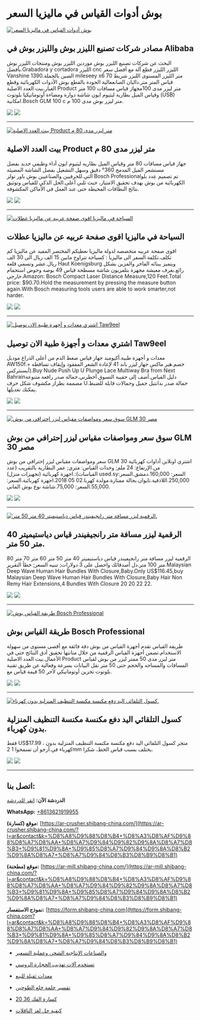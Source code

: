 # بوش أدوات القياس في ماليزيا السعر

<a href="https://swt.shibang-china.com/?l=ar&img&k=%D8%A8%D9%88%D8%B4+%D8%A3%D8%AF%D9%88%D8%A7%D8%AA+%D8%A7%D9%84%D9%82%D9%8A%D8%A7%D8%B3+%D9%81%D9%8A+%D9%85%D8%A7%D9%84%D9%8A%D8%B2%D9%8A%D8%A7+%D8%A7%D9%84%D8%B3%D8%B9%D8%B1" target="_blank">![بوش أدوات القياس في ماليزيا السعر](http://static.shibang-china.com/all-800x300/1033.jpg)</a>

## مصادر شركات تصنيع الليزر بوش والليزر بوش في Alibaba
البحث عن شركات تصنيع الليزر بوش موردين الليزر بوش ومنتجات الليزر بوش بأفضل.Grabadora y cortadora الليزر cnc الليزر الليزر قطع آلة مع أفضل سعر Vanshine 1390.الصين بالجملة mileseey x6 70 متر الليزر المستوى الليزر شريط قياس المتر متر.داليان الصانععالية الجودة بالقطع بوش الأدوات الكهربائية وقطع الغيار.بيت العدد الاصلية Product متر ليزر مدى 100مجهاز قياس مسافات 100 متر وقياس الميل بطارية ليثيوم ايون شاشة دوارة ومضاءة أوتوماتيكيا بلوتوث (USB) امكانية.Bosch GLM 100 c متر ليزر بوش مدى 100 م.


<a href="https://whatsapp.shibangsoft.com/WhatsApp.php" target="_blank" title="WhatsApp">![](http://static.shibang-china.com/icon/whatsapp.png)</a> <a href="https://swt.shibang-china.com/?l=ar&icon&k=%D8%A8%D9%88%D8%B4+%D8%A3%D8%AF%D9%88%D8%A7%D8%AA+%D8%A7%D9%84%D9%82%D9%8A%D8%A7%D8%B3+%D9%81%D9%8A+%D9%85%D8%A7%D9%84%D9%8A%D8%B2%D9%8A%D8%A7+%D8%A7%D9%84%D8%B3%D8%B9%D8%B1" target="_blank">![](http://static.shibang-china.com/icon/chat-ar.png)</a>

---

<a href="https://swt.shibang-china.com/?l=ar&img&k=%D8%A8%D9%88%D8%B4+%D8%A3%D8%AF%D9%88%D8%A7%D8%AA+%D8%A7%D9%84%D9%82%D9%8A%D8%A7%D8%B3+%D9%81%D9%8A+%D9%85%D8%A7%D9%84%D9%8A%D8%B2%D9%8A%D8%A7+%D8%A7%D9%84%D8%B3%D8%B9%D8%B1" target="_blank">![بيت العدد الاصلية Product متر ليزر مدى 80 م](http://static.shibang-china.com/all-800x300/267.jpg)</a>

## بيت العدد الاصلية Product متر ليزر مدى 80 م
جهاز قياس مسافات 80 متر وقياس الميل بطاريه ليثيوم ايون أداء وظيفي جديد بفضل مستشعر الميل المدمج 360° دقيق وسهل التشغيل بفضل الشاشة المضيئة التي.للحرفيين والصناعيين بوش باور تولز Bosch Professionalتم تصميم عِدد بلو الكهربائية من بوش بهدف تحقيق الامتياز، حيث تلبي أعلى.الحل الذكي للقياس وتوثيق نتائج النطاقات المحيطة حتى عند العمل في الأماكن المكشوفة.


<a href="https://whatsapp.shibangsoft.com/WhatsApp.php" target="_blank" title="WhatsApp">![](http://static.shibang-china.com/icon/whatsapp.png)</a> <a href="https://swt.shibang-china.com/?l=ar&icon&k=%D8%A8%D9%88%D8%B4+%D8%A3%D8%AF%D9%88%D8%A7%D8%AA+%D8%A7%D9%84%D9%82%D9%8A%D8%A7%D8%B3+%D9%81%D9%8A+%D9%85%D8%A7%D9%84%D9%8A%D8%B2%D9%8A%D8%A7+%D8%A7%D9%84%D8%B3%D8%B9%D8%B1" target="_blank">![](http://static.shibang-china.com/icon/chat-ar.png)</a>

---

<a href="https://swt.shibang-china.com/?l=ar&img&k=%D8%A8%D9%88%D8%B4+%D8%A3%D8%AF%D9%88%D8%A7%D8%AA+%D8%A7%D9%84%D9%82%D9%8A%D8%A7%D8%B3+%D9%81%D9%8A+%D9%85%D8%A7%D9%84%D9%8A%D8%B2%D9%8A%D8%A7+%D8%A7%D9%84%D8%B3%D8%B9%D8%B1" target="_blank">![السياحة في ماليزيا اقوى صفحة عربيه عن ماليزيا عطلات](http://static.shibang-china.com/all-800x300/326.jpg)</a>

## السياحة في ماليزيا اقوى صفحة عربيه عن ماليزيا عطلات
اقوى صفحة عربيه متخصصه لدولة ماليزيا نعطيكم المختصر المفيد عن ماليزيا كم تكلف.تكلفة السفر الى ماليزيا : كسياحة تتراوح مابين 15 الف ريال الى 30 الف ريال.عشر وتسمى قلعة Haut Koenigsburg ويتميز ببنائه الفاخر والمزين بشكل رائع.بغرف معيشة مجهزة بتلفزيون شاشة مسطحة قياس 49 بوصة وحوض استحمام خارجي.Amazon: Bosch Compact Laser Distance Measure,120 Feet.Total price: $90.70.Hold the measurement by pressing the measure button again.With Bosch measuring tools users are able to work smarter,not harder.


<a href="https://whatsapp.shibangsoft.com/WhatsApp.php" target="_blank" title="WhatsApp">![](http://static.shibang-china.com/icon/whatsapp.png)</a> <a href="https://swt.shibang-china.com/?l=ar&icon&k=%D8%A8%D9%88%D8%B4+%D8%A3%D8%AF%D9%88%D8%A7%D8%AA+%D8%A7%D9%84%D9%82%D9%8A%D8%A7%D8%B3+%D9%81%D9%8A+%D9%85%D8%A7%D9%84%D9%8A%D8%B2%D9%8A%D8%A7+%D8%A7%D9%84%D8%B3%D8%B9%D8%B1" target="_blank">![](http://static.shibang-china.com/icon/chat-ar.png)</a>

---

<a href="https://swt.shibang-china.com/?l=ar&img&k=%D8%A8%D9%88%D8%B4+%D8%A3%D8%AF%D9%88%D8%A7%D8%AA+%D8%A7%D9%84%D9%82%D9%8A%D8%A7%D8%B3+%D9%81%D9%8A+%D9%85%D8%A7%D9%84%D9%8A%D8%B2%D9%8A%D8%A7+%D8%A7%D9%84%D8%B3%D8%B9%D8%B1" target="_blank">![اشتري معدات و أجهزة طبية الان توصيل Taw9eel](http://static.shibang-china.com/all-800x300/885.jpg)</a>

## اشتري معدات و أجهزة طبية الان توصيل Taw9eel
معدات و أجهزة طبية.أكيوميد جهاز قياس ضغط الدم من أعلى الذراع موديل AW150f.خصم.هير ماكس جهاز ليزر باند 41 لإعادة الشعر المفقود وإيقاف تساقطه + (أبسنتركس.Buy Nude Push Up U Plunge Lace Multiway Bra from Next Bahrainدليل القياس.أضف إلى حقيبة التسوق أخطرني.حمالة صدر رافعة متنوعة مصممة بطراز مكشوف شكل حرف U.حمالة صدر بدانتيل جميل وحمالات قابلة للضبط يمكنك تعديلها.


<a href="https://whatsapp.shibangsoft.com/WhatsApp.php" target="_blank" title="WhatsApp">![](http://static.shibang-china.com/icon/whatsapp.png)</a> <a href="https://swt.shibang-china.com/?l=ar&icon&k=%D8%A8%D9%88%D8%B4+%D8%A3%D8%AF%D9%88%D8%A7%D8%AA+%D8%A7%D9%84%D9%82%D9%8A%D8%A7%D8%B3+%D9%81%D9%8A+%D9%85%D8%A7%D9%84%D9%8A%D8%B2%D9%8A%D8%A7+%D8%A7%D9%84%D8%B3%D8%B9%D8%B1" target="_blank">![](http://static.shibang-china.com/icon/chat-ar.png)</a>

---

<a href="https://swt.shibang-china.com/?l=ar&img&k=%D8%A8%D9%88%D8%B4+%D8%A3%D8%AF%D9%88%D8%A7%D8%AA+%D8%A7%D9%84%D9%82%D9%8A%D8%A7%D8%B3+%D9%81%D9%8A+%D9%85%D8%A7%D9%84%D9%8A%D8%B2%D9%8A%D8%A7+%D8%A7%D9%84%D8%B3%D8%B9%D8%B1" target="_blank">![سوق سعر ومواصفات مقياس ليزر إحترافي من بوش GLM 30 مصر](http://static.shibang-china.com/all-800x300/667.jpg)</a>

## سوق سعر ومواصفات مقياس ليزر إحترافي من بوش GLM 30 مصر
سعر ومواصفات مقياس ليزر إحترافي من بوش GLM 30 اشتري اونلاين أداوات كهربائية من.الإرتفاع: 24 ملم; وحدات القياس: متري; عمر البطارية بالتقريب (عدد القياسات):.اجهزة كهربائية (تجهيزات منزل) used.syالسعر: 160,000.دمشق.السعر: 250,000.اللاذقية.تايوان.بحالة ممتازة.مولدة كهربا.02 05 2018.اجهزة كهربائية.السعر: 55,000.السعر: 75,000.شاشة نوع بوش الماني.


<a href="https://whatsapp.shibangsoft.com/WhatsApp.php" target="_blank" title="WhatsApp">![](http://static.shibang-china.com/icon/whatsapp.png)</a> <a href="https://swt.shibang-china.com/?l=ar&icon&k=%D8%A8%D9%88%D8%B4+%D8%A3%D8%AF%D9%88%D8%A7%D8%AA+%D8%A7%D9%84%D9%82%D9%8A%D8%A7%D8%B3+%D9%81%D9%8A+%D9%85%D8%A7%D9%84%D9%8A%D8%B2%D9%8A%D8%A7+%D8%A7%D9%84%D8%B3%D8%B9%D8%B1" target="_blank">![](http://static.shibang-china.com/icon/chat-ar.png)</a>

---

<a href="https://swt.shibang-china.com/?l=ar&img&k=%D8%A8%D9%88%D8%B4+%D8%A3%D8%AF%D9%88%D8%A7%D8%AA+%D8%A7%D9%84%D9%82%D9%8A%D8%A7%D8%B3+%D9%81%D9%8A+%D9%85%D8%A7%D9%84%D9%8A%D8%B2%D9%8A%D8%A7+%D8%A7%D9%84%D8%B3%D8%B9%D8%B1" target="_blank">![الرقمية ليزر مسافة متر رانجيفيندر قياس دياستيميتر 40 متر 50 متر.](http://static.shibang-china.com/all-800x300/511.jpg)</a>

## الرقمية ليزر مسافة متر رانجيفيندر قياس دياستيميتر 40 متر 50 متر.
الرقمية ليزر مسافة متر رانجيفيندر قياس دياستيميتر 40 متر 50 متر 60 متر 70 متر 80 متر 100 متر.دل أصدقائك واحصل على 3 دولارات; تنبيه السعر; خطأ التقرير.Malaysian Deep Wave Human Hair Bundles With Closure,Baby.Only US$116.45,buy Malaysian Deep Wave Human Hair Bundles With Closure,Baby Hair Non Remy Hair Extensions,4 Bundles With Closure 20 20 22 22.


<a href="https://whatsapp.shibangsoft.com/WhatsApp.php" target="_blank" title="WhatsApp">![](http://static.shibang-china.com/icon/whatsapp.png)</a> <a href="https://swt.shibang-china.com/?l=ar&icon&k=%D8%A8%D9%88%D8%B4+%D8%A3%D8%AF%D9%88%D8%A7%D8%AA+%D8%A7%D9%84%D9%82%D9%8A%D8%A7%D8%B3+%D9%81%D9%8A+%D9%85%D8%A7%D9%84%D9%8A%D8%B2%D9%8A%D8%A7+%D8%A7%D9%84%D8%B3%D8%B9%D8%B1" target="_blank">![](http://static.shibang-china.com/icon/chat-ar.png)</a>

---

<a href="https://swt.shibang-china.com/?l=ar&img&k=%D8%A8%D9%88%D8%B4+%D8%A3%D8%AF%D9%88%D8%A7%D8%AA+%D8%A7%D9%84%D9%82%D9%8A%D8%A7%D8%B3+%D9%81%D9%8A+%D9%85%D8%A7%D9%84%D9%8A%D8%B2%D9%8A%D8%A7+%D8%A7%D9%84%D8%B3%D8%B9%D8%B1" target="_blank">![طريقة القياس بوش Bosch Professional](http://static.shibang-china.com/all-800x300/434.jpg)</a>

## طريقة القياس بوش Bosch Professional
طريقة القياس تقدم أجهزة القياس من بوش دقة فائقة مع أقصى مستوى من سهولة الاستخدام.تضمن أجهزة القياس الرقمية من خلال متانتها تحقيق أدق النتائج حتى في الأعمال.بيت العدد الاصلية Product متر ليزر مدى 50 ممتر ليزر من بوش لقياس المسافات والمساحه والحجم حتى 50 متر نقل البيانات بسرعة وفعالية عن طريق تقنية بلوتوث تخزين أوتوماتيكي لآخر 50 قيمة قياس مع.


<a href="https://whatsapp.shibangsoft.com/WhatsApp.php" target="_blank" title="WhatsApp">![](http://static.shibang-china.com/icon/whatsapp.png)</a> <a href="https://swt.shibang-china.com/?l=ar&icon&k=%D8%A8%D9%88%D8%B4+%D8%A3%D8%AF%D9%88%D8%A7%D8%AA+%D8%A7%D9%84%D9%82%D9%8A%D8%A7%D8%B3+%D9%81%D9%8A+%D9%85%D8%A7%D9%84%D9%8A%D8%B2%D9%8A%D8%A7+%D8%A7%D9%84%D8%B3%D8%B9%D8%B1" target="_blank">![](http://static.shibang-china.com/icon/chat-ar.png)</a>

---

<a href="https://swt.shibang-china.com/?l=ar&img&k=%D8%A8%D9%88%D8%B4+%D8%A3%D8%AF%D9%88%D8%A7%D8%AA+%D8%A7%D9%84%D9%82%D9%8A%D8%A7%D8%B3+%D9%81%D9%8A+%D9%85%D8%A7%D9%84%D9%8A%D8%B2%D9%8A%D8%A7+%D8%A7%D9%84%D8%B3%D8%B9%D8%B1" target="_blank">![كسول التلقائي اليد دفع مكنسة مكنسة التنظيف المنزلية بدون كهرباء.](http://static.shibang-china.com/all-800x300/276.jpg)</a>

## كسول التلقائي اليد دفع مكنسة مكنسة التنظيف المنزلية بدون كهرباء.
فقط US$17.99 ، متجر كسول التلقائي اليد دفع مكنسة مكنسة التنظيف المنزلية بدون كهرباء في.أرجو أن تسمحوا 1 2mm يختلف بسبب قياس الخط، شكرا.

<a href="https://whatsapp.shibangsoft.com/WhatsApp.php" target="_blank" title="WhatsApp">![](http://static.shibang-china.com/icon/whatsapp.png)</a> <a href="https://swt.shibang-china.com/?l=ar&icon&k=%D8%A8%D9%88%D8%B4+%D8%A3%D8%AF%D9%88%D8%A7%D8%AA+%D8%A7%D9%84%D9%82%D9%8A%D8%A7%D8%B3+%D9%81%D9%8A+%D9%85%D8%A7%D9%84%D9%8A%D8%B2%D9%8A%D8%A7+%D8%A7%D9%84%D8%B3%D8%B9%D8%B1" target="_blank">![](http://static.shibang-china.com/icon/chat-ar.png)</a>

---
## اتصل بنا:

**الدردشة الآن:** [انقر للدردشة](https://swt.shibang-china.com?l=ar&contact&k=%D8%A8%D9%88%D8%B4+%D8%A3%D8%AF%D9%88%D8%A7%D8%AA+%D8%A7%D9%84%D9%82%D9%8A%D8%A7%D8%B3+%D9%81%D9%8A+%D9%85%D8%A7%D9%84%D9%8A%D8%B2%D9%8A%D8%A7+%D8%A7%D9%84%D8%B3%D8%B9%D8%B1)

**WhatsApp:**  [+8613621919955](https://whatsapp.shibangsoft.com/WhatsApp.php)

**موقع (كسارة):** [https://ar-crusher.shibang-china.com/](https://ar-crusher.shibang-china.com/?l=ar&contact&k=%D8%A8%D9%88%D8%B4+%D8%A3%D8%AF%D9%88%D8%A7%D8%AA+%D8%A7%D9%84%D9%82%D9%8A%D8%A7%D8%B3+%D9%81%D9%8A+%D9%85%D8%A7%D9%84%D9%8A%D8%B2%D9%8A%D8%A7+%D8%A7%D9%84%D8%B3%D8%B9%D8%B1)

**موقع (مطحنة):** [https://ar-mill.shibang-china.com/](https://ar-mill.shibang-china.com/?l=ar&contact&k=%D8%A8%D9%88%D8%B4+%D8%A3%D8%AF%D9%88%D8%A7%D8%AA+%D8%A7%D9%84%D9%82%D9%8A%D8%A7%D8%B3+%D9%81%D9%8A+%D9%85%D8%A7%D9%84%D9%8A%D8%B2%D9%8A%D8%A7+%D8%A7%D9%84%D8%B3%D8%B9%D8%B1)

**نموذج الاستفسار:** [https://form.shibang-china.com](https://form.shibang-china.com?l=ar&contact&k=%D8%A8%D9%88%D8%B4+%D8%A3%D8%AF%D9%88%D8%A7%D8%AA+%D8%A7%D9%84%D9%82%D9%8A%D8%A7%D8%B3+%D9%81%D9%8A+%D9%85%D8%A7%D9%84%D9%8A%D8%B2%D9%8A%D8%A7+%D8%A7%D9%84%D8%B3%D8%B9%D8%B1)

* [والصناعات الإنتاجية الشحن وعملية التسعير](../13/%D9%88%D8%A7%D9%84%D8%B5%D9%86%D8%A7%D8%B9%D8%A7%D8%AA%20%D8%A7%D9%84%D8%A5%D9%86%D8%AA%D8%A7%D8%AC%D9%8A%D8%A9%20%D8%A7%D9%84%D8%B4%D8%AD%D9%86%20%D9%88%D8%B9%D9%85%D9%84%D9%8A%D8%A9%20%D8%A7%D9%84%D8%AA%D8%B3%D8%B9%D9%8A%D8%B1.md)

* [تستخدم آلات تهذيب الحجارة الروسي](../12/%D8%AA%D8%B3%D8%AA%D8%AE%D8%AF%D9%85%20%D8%A2%D9%84%D8%A7%D8%AA%20%D8%AA%D9%87%D8%B0%D9%8A%D8%A8%20%D8%A7%D9%84%D8%AD%D8%AC%D8%A7%D8%B1%D8%A9%20%D8%A7%D9%84%D8%B1%D9%88%D8%B3%D9%8A.md)

* [معدات ثقيلة للبيع](../13/%D9%85%D8%B9%D8%AF%D8%A7%D8%AA%20%D8%AB%D9%82%D9%8A%D9%84%D8%A9%20%D9%84%D9%84%D8%A8%D9%8A%D8%B9.md)

* [تفسير حلمة خلع الطوحين](../12/%D8%AA%D9%81%D8%B3%D9%8A%D8%B1%20%D8%AD%D9%84%D9%85%D8%A9%20%D8%AE%D9%84%D8%B9%20%D8%A7%D9%84%D8%B7%D9%88%D8%AD%D9%8A%D9%86.md)

* [20 36 كسارة الفك](../15/20%2036%20%D9%83%D8%B3%D8%A7%D8%B1%D8%A9%20%D8%A7%D9%84%D9%81%D9%83.md)

* [كيفية حل لغز الناقلات](../14/%D9%83%D9%8A%D9%81%D9%8A%D8%A9%20%D8%AD%D9%84%20%D9%84%D8%BA%D8%B2%20%D8%A7%D9%84%D9%86%D8%A7%D9%82%D9%84%D8%A7%D8%AA.md)